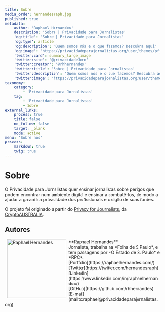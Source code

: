 ```yaml
---
title: Sobre
media_order: hernandesraph.jpg
published: true
metadata:
    author: 'Raphael Hernandes'
    description: 'Sobre | Privacidade para Jornalistas'
    'og:title': 'Sobre | Privacidade para Jornalistas'
    'og:type': article
    'og:description': 'Quem somos nós e o que fazemos? Descubra aqui'
    'og:image': 'https://privacidadeparajornalistas.org/user/themes/pfjbr/images/social.png'
    'twitter:card': summary_large_image
    'twitter:site': '@privacidadeJorn'
    'twitter:creator': '@rhhernandes'
    'twitter:title': 'Sobre | Privacidade para Jornalistas'
    'twitter:description': 'Quem somos nós e o que fazemos? Descubra aqui'
    'twitter:image': 'https://privacidadeparajornalistas.org/user/themes/pfjbr/images/social.png'
taxonomy:
    category:
        - 'Privacidade para Jornalistas'
    tag:
        - 'Privacidade para Jornalistas'
        - Sobre
external_links:
    process: true
    title: false
    no_follow: false
    target: _blank
    mode: active
menu: 'Sobre nós'
process:
    markdown: true
    twig: true
---
```


# Sobre

O Privacidade para Jornalistas quer ensinar jornalistas sobre perigos que podem encontrar num ambiente digital e ensinar a combatê-los, de modo a ajudar a garantir a privacidade dos profissionais e o sigilo de suas fontes.

O projeto foi originado a partir do [Privacy for Journalists](https://privacyforjournalists.org.au/), da [CryptoAUSTRALIA](https://cryptoaustralia.org.au).
 
## Autores

<img src="https://privacidadeparajornalistas.org/user/pages/05.Sobre/hernandesraph.jpg" width="192" align="left" hspace=7 alt="Raphael Hernandes">
**Raphael Hernandes**
<br>Jornalista, trabalha na *Folha de S.Paulo*, e tem passagens por *O Estado de S. Paulo* e *RPC*.
<br>[Portfolio](https://raphaelhernandes.com/)
<br>[Twitter](https://twitter.com/hernandesraph)
<br>[LinkedIn](https://www.linkedin.com/in/raphaelhernandes/)
<br>[GitHub](https://github.com/rhhernandes)
<br>[E-mail](mailto:raphael@privacidadeparajornalistas.org)
<br>